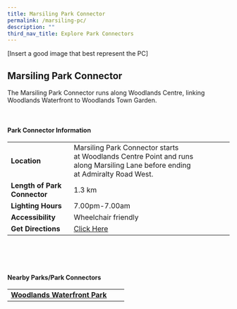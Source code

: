 ```yaml
---
title: Marsiling Park Connector
permalink: /marsiling-pc/
description: ""
third_nav_title: Explore Park Connectors
---
```

[Insert a good image that best represent the PC]

## Marsiling Park Connector

The Marsiling Park Connector runs along Woodlands Centre, linking Woodlands Waterfront to Woodlands Town Garden.

<br>

#### Park Connector Information
|  |  |  |
| -------- | -------- | -------- |
| **Location** |Marsiling&nbsp;Park Connector starts at&nbsp;Woodlands Centre Point&nbsp;and runs along&nbsp;Marsiling Lane&nbsp;before ending at&nbsp;Admiralty Road West. |  |
| **Length of Park Connector** | 1.3 km  |  |
| **Lighting Hours** | 7.00pm-7.00am | |
| **Accessibility** | Wheelchair friendly | |
| **Get Directions** | [Click Here](https://www.onemap.gov.sg/main/v2/?lat=1.4371000854265799&amp;lng=103.77153742147975) | |

<br>
<br>
<br>	

#### Nearby Parks/Park Connectors
|   |  |  |
| -------- | -------- | -------- |
| **[Woodlands Waterfront Park](https://www.nparks.gov.sg/gardens-parks-and-nature/park-connector-network/woodlands-waterfront-park)** | | |
